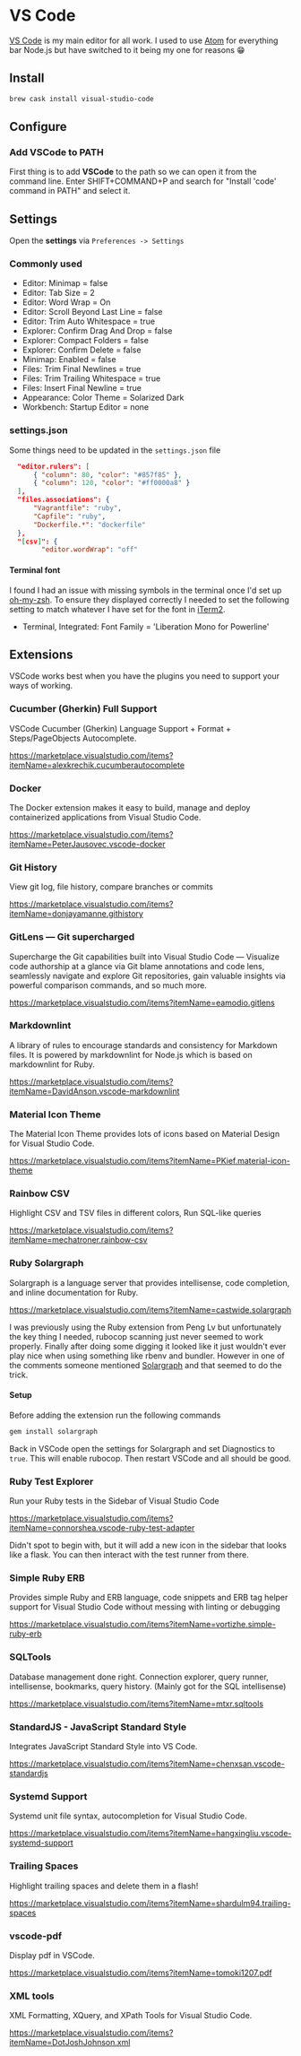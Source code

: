 # VS Code

[VS Code](https://code.visualstudio.com/) is my main editor for all work. I used to use [Atom](https://atom.io/) for everything bar Node.js but have switched to it being my one for reasons 😁

## Install

```bash
brew cask install visual-studio-code
```

## Configure

### Add VSCode to PATH

First thing is to add **VSCode** to the path so we can open it from the command line. Enter SHIFT+COMMAND+P and search for "Install 'code' command in PATH" and select it.

## Settings

Open the **settings** via `Preferences -> Settings`

### Commonly used

- Editor: Minimap = false
- Editor: Tab Size = 2
- Editor: Word Wrap = On
- Editor: Scroll Beyond Last Line = false
- Editor: Trim Auto Whitespace = true
- Explorer: Confirm Drag And Drop = false
- Explorer: Compact Folders = false
- Explorer: Confirm Delete = false
- Minimap: Enabled = false
- Files: Trim Final Newlines = true
- Files: Trim Trailing Whitespace = true
- Files: Insert Final Newline = true
- Appearance: Color Theme = Solarized Dark
- Workbench: Startup Editor = none

### settings.json

Some things need to be updated in the `settings.json` file

```json
  "editor.rulers": [
      { "column": 80, "color": "#857f85" },
      { "column": 120, "color": "#ff0000a8" }
  ],
  "files.associations": {
      "Vagrantfile": "ruby",
      "Capfile": "ruby",
      "Dockerfile.*": "dockerfile"
  },
  "[csv]": {
        "editor.wordWrap": "off"
```

#### Terminal font

I found I had an issue with missing symbols in the terminal once I'd set up [oh-my-zsh](ohmyzsh.md). To ensure they displayed correctly I needed to set the following setting to match whatever I have set for the font in [iTerm2](iterm2.md).

- Terminal, Integrated: Font Family = 'Liberation Mono for Powerline'

## Extensions

VSCode works best when you have the plugins you need to support your ways of working.

### Cucumber (Gherkin) Full Support

VSCode Cucumber (Gherkin) Language Support + Format + Steps/PageObjects Autocomplete.

<https://marketplace.visualstudio.com/items?itemName=alexkrechik.cucumberautocomplete>

### Docker

The Docker extension makes it easy to build, manage and deploy containerized applications from Visual Studio Code.

<https://marketplace.visualstudio.com/items?itemName=PeterJausovec.vscode-docker>

### Git History

View git log, file history, compare branches or commits

<https://marketplace.visualstudio.com/items?itemName=donjayamanne.githistory>

### GitLens — Git supercharged

Supercharge the Git capabilities built into Visual Studio Code — Visualize code authorship at a glance via Git blame annotations and code lens, seamlessly navigate and explore Git repositories, gain valuable insights via powerful comparison commands, and so much more.

<https://marketplace.visualstudio.com/items?itemName=eamodio.gitlens>

### Markdownlint

A library of rules to encourage standards and consistency for Markdown files. It is powered by markdownlint for Node.js which is based on markdownlint for Ruby.

<https://marketplace.visualstudio.com/items?itemName=DavidAnson.vscode-markdownlint>

### Material Icon Theme

The Material Icon Theme provides lots of icons based on Material Design for Visual Studio Code.

<https://marketplace.visualstudio.com/items?itemName=PKief.material-icon-theme>

### Rainbow CSV

Highlight CSV and TSV files in different colors, Run SQL-like queries

<https://marketplace.visualstudio.com/items?itemName=mechatroner.rainbow-csv>

### Ruby Solargraph

Solargraph is a language server that provides intellisense, code completion, and inline documentation for Ruby.

<https://marketplace.visualstudio.com/items?itemName=castwide.solargraph>

I was previously using the Ruby extension from Peng Lv but unfortunately the key thing I needed, rubocop scanning just never seemed to work properly. Finally after doing some digging it looked like it just wouldn't ever play nice when using something like rbenv and bundler. However in one of the comments someone mentioned [Solargraph](https://github.com/castwide/solargraph) and that seemed to do the trick.

#### Setup

Before adding the extension run the following commands

```bash
gem install solargraph
```

Back in VSCode open the settings for Solargraph and set Diagnostics to `true`. This will enable rubocop. Then restart VSCode and all should be good.

### Ruby Test Explorer

Run your Ruby tests in the Sidebar of Visual Studio Code

<https://marketplace.visualstudio.com/items?itemName=connorshea.vscode-ruby-test-adapter>

Didn't spot to begin with, but it will add a new icon in the sidebar that looks like a flask. You can then interact with the test runner from there.

### Simple Ruby ERB

Provides simple Ruby and ERB language, code snippets and ERB tag helper support for Visual Studio Code without messing with linting or debugging

<https://marketplace.visualstudio.com/items?itemName=vortizhe.simple-ruby-erb>

### SQLTools

Database management done right. Connection explorer, query runner, intellisense, bookmarks, query history. (Mainly got for the SQL intellisense)

<https://marketplace.visualstudio.com/items?itemName=mtxr.sqltools>

### StandardJS - JavaScript Standard Style

Integrates JavaScript Standard Style into VS Code.

<https://marketplace.visualstudio.com/items?itemName=chenxsan.vscode-standardjs>

### Systemd Support

Systemd unit file syntax, autocompletion for Visual Studio Code.

<https://marketplace.visualstudio.com/items?itemName=hangxingliu.vscode-systemd-support>

### Trailing Spaces

Highlight trailing spaces and delete them in a flash!

<https://marketplace.visualstudio.com/items?itemName=shardulm94.trailing-spaces>

### vscode-pdf

Display pdf in VSCode.

<https://marketplace.visualstudio.com/items?itemName=tomoki1207.pdf>

### XML tools

XML Formatting, XQuery, and XPath Tools for Visual Studio Code.

<https://marketplace.visualstudio.com/items?itemName=DotJoshJohnson.xml>

